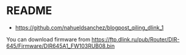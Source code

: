 # README
+ https://github.com/nahueldsanchez/blogpost_qiling_dlink_1

You can download firmware from https://ftp.dlink.ru/pub/Router/DIR-645/Firmware/DIR645A1_FW103RUB08.bin
